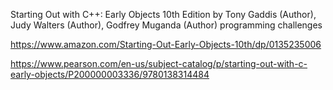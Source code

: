 Starting Out with C++: Early Objects 10th Edition
by Tony Gaddis (Author), Judy Walters (Author), Godfrey Muganda (Author) 
programming challenges

https://www.amazon.com/Starting-Out-Early-Objects-10th/dp/0135235006

https://www.pearson.com/en-us/subject-catalog/p/starting-out-with-c-early-objects/P200000003336/9780138314484
